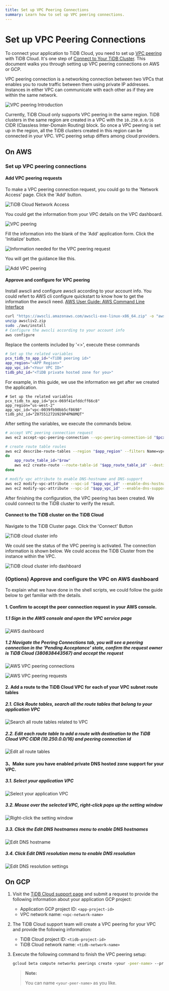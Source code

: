 ```yaml
---
title: Set up VPC Peering Connections
summary: Learn how to set up VPC peering connections.
---
```


# Set up VPC Peering Connections

To connect your application to TiDB Cloud, you need to set up [VPC peering](glossary.md#vpc-peering) with TiDB Cloud. It's one step of [Connect to Your TiDB Cluster](connect-to-tidb-cluster.md). This document walks you through setting up VPC peering connections on AWS or GCP.

VPC peering connection is a networking connection between two VPCs that enables you to route traffic between them using private IP addresses. Instances in either VPC can communicate with each other as if they are within the same network.

![VPC peering Introduction](media/vpc-peering/vpc-peering-topology.png)

Currently, TiDB Cloud only supports VPC peering in the same region. TiDB clusters in the same region are created in a VPC with the `10.250.0.0/16` CIDR (Classless Inter-Domain Routing) block. So once a VPC peering is set up in the region, all the TiDB clusters created in this region can be connected in your VPC. VPC peering setup differs among cloud providers.

## On AWS

### Set up VPC peering connections

#### Add VPC peering requests

To make a VPC peering connection request, you could go to the 'Network Access' page. Click the 'Add' button.

![TiDB Cloud Network Access](media/vpc-peering/tidb-cloud-network-access-dashboard.png)

You could get the information from your VPC details on the VPC dashboard.

![VPC peering](media/vpc-peering/vpc-peering-creating-infos.png)

Fill the information into the blank of the 'Add' application form. Click the 'Initialize' button.

![Information needed for the VPC peering request](media/vpc-peering/tidb-cloud-vpc-peering-create-dashboard.png)

You will get the guidance like this.

![Add VPC peering](media/vpc-peering/tidb-cloud-vpc-peering-env-check-information.png)

#### Approve and configure for VPC peering

Install awscli and configure awscli according to your account info. You could refert to AWS cli configure quickstart to know how to get the information the awscli need. [AWS User Guide: AWS Command Line Interface](https://docs.aws.amazon.com/cli/latest/userguide/cli-configure-quickstart.html)

```{.bash .copyable}
curl "https://awscli.amazonaws.com/awscli-exe-linux-x86_64.zip" -o "awscliv2.zip"
unzip awscliv2.zip
sudo ./aws/install
# Configure the awscli according to your account info
aws configure
```

Replace the contents included by '<>', execute these commands

```{.bash .copyable}
# Set up the related variables
pcx_tidb_to_app_id="<TiDB peering id>"
app_region="<APP Region>"
app_vpc_id="<Your VPC ID>"
tidb_phz_id="<TiDB private hosted zone for you>"
```

For example, in this guide, we use the information we get after we created the application.

```{.output}
# Set up the related variables
pcx_tidb_to_app_id="pcx-069f41efddcff66c8"
app_region="us-west-2"
app_vpc_id="vpc-0039fb90bb5cf8698"
tidb_phz_id="Z07551272U929P4PN8MQT"
```

After setting the variables, we execute the commands below.

```{.bash .copyable}
# accept VPC peering connection request
aws ec2 accept-vpc-peering-connection --vpc-peering-connection-id "$pcx_tidb_to_app_id"

# create route table roules
aws ec2 describe-route-tables --region "$app_region" --filters Name=vpc-id,Values="$app_vpc_id" --query 'RouteTables[*].RouteTableId' --output text|xargs -d "\t" -n 1|  while read row
do
    app_route_table_id="$row"
    aws ec2 create-route --route-table-id "$app_route_table_id" --destination-cidr-block 10.250.0.0/16 --vpc-peering-connection-id "$pcx_tidb_to_app_id"
done

# modify vpc attribute to enable DNS-hostname and DNS-support
aws ec2 modify-vpc-attribute --vpc-id "$app_vpc_id" --enable-dns-hostnames
aws ec2 modify-vpc-attribute --vpc-id "$app_vpc_id" --enable-dns-support
```

After finishing the configuration, the VPC peering has been created. We could connect to the TiDB cluster to verify the result.

#### Connect to the TiDB cluster on the TiDB Cloud

Navigate to the TiDB Cluster page. Click the 'Connect' Button

![TiDB cloud cluster info](media/vpc-peering/tidb-cloud-cluster-info-connect-button.png)

We could see the status of the VPC peering is activated. The connection information is shown below. We could access the TiDB Cluster from the instance within the VPC.

![TiDB cloud cluster info dashboard](media/vpc-peering/tidb-cloud-cluster-info-connection-info-dashboard.png)

### (Options) Approve and configure the VPC on AWS dashboard

To explain what we have done in the shell scripts, we could follow the guide below to get familiar with the details.

#### 1. Confirm to accept the peer connection request in your AWS console.

##### 1.1 Sign in the AWS console and open the VPC service page

![AWS dashboard](media/vpc-peering/aws-vpc-guide-1.jpg)

##### 1.2 Navigate the Peering Connections tab, you will see a peering connection in the 'Pending Acceptance' state, confirm the request owner is TiDB Cloud (380838443567) and accept the request

![AWS VPC peering connections](media/vpc-peering/aws-vpc-guide-2.jpg)

![AWS VPC peering requests](media/vpc-peering/aws-vpc-guide-3.png)

#### 2. Add a route to the TiDB Cloud VPC for each of your VPC subnet route tables

##### 2.1. Click Route tables, search all the route tables that belong to your application VPC

![Search all route tables related to VPC](media/vpc-peering/aws-vpc-guide-4.png)

##### 2.2. Edit each route table to add a route with destination to the TiDB Cloud VPC CIDR (10.250.0.0/16) and peering connection id

![Edit all route tables](media/vpc-peering/aws-vpc-guide-5.png)

#### 3、Make sure you have enabled private DNS hosted zone support for your VPC.

##### 3.1. Select your application VPC

![Select your application VPC](media/vpc-peering/aws-vpc-guide-6.png)

##### 3.2. Mouse over the selected VPC, right-click pops up the setting window

![Right-click the setting window](media/vpc-peering/aws-vpc-guide-7.png)

##### 3.3. Click the Edit DNS hostnames menu to enable DNS hostnames

![Edit DNS hostname](media/vpc-peering/aws-vpc-guide-8.png)

##### 3.4. Click Edit DNS resolution menu to enable DNS resolution

![Edit DNS resolution settings](media/vpc-peering/aws-vpc-guide-9.png)

## On GCP

1. Visit the [TiDB Cloud support page](https://support.pingcap.com) and submit a request to provide the following information about your application GCP project:

    - Application GCP project ID: `<app-project-id>`
    - VPC network name: `<vpc-network-name>`

2. The TiDB Cloud support team will create a VPC peering for your VPC and provide the following information:

    - TiDB Cloud project ID: `<tidb-project-id>`
    - TiDB Cloud network name: `<tidb-network-name>`

3. Execute the following command to finish the VPC peering setup:

    ```{.bash copyable}
    gcloud beta compute networks peerings create <your -peer-name> --project <app-project-id> --network <vpc-network-name> --peer-project <tidb-project-id> --peer-network <tidb-network-name>
    ```

    > **Note:**
    >
    > You can name `<your-peer-name>` as you like.
